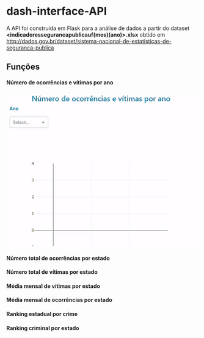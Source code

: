 # dash-interface-API

A API foi construída em Flask para a análise de dados a partir do dataset **<indicadoressegurancapublicauf(mes)(ano)>.xlsx** obtido em http://dados.gov.br/dataset/sistema-nacional-de-estatisticas-de-seguranca-publica

## Funções

#### Número de ocorrências e vítimas por ano
![](screenshots/part1.gif)
#### Número total de ocorrências por estado
#### Número total de vítimas por estado
#### Média mensal de vítimas por estado
#### Média mensal de ocorrências por estado
#### Ranking estadual por crime
#### Ranking criminal por estado
